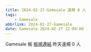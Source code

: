 ```yaml
---
title: 2024-02-27-Gamesale 違規 0 人
tags:
    - Gamesale
abbrlink: 2024-02-27-Gamesale
date: Gamesale-2024-02-27 12:00:00
---
```

Gamesale 板 [板規連結](https://www.ptt.cc/bbs/Gossiping/M.1637425085.A.07D.html)
昨天違規 0 人
